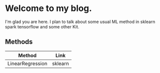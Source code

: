#
# Welcome to my blog.
I'm glad you are here. I plan to talk about some usual ML method in sklearn spark tensorflow and some other Kit.

## Methods
Method|Link
------|---
LinearRegression|sklearn
